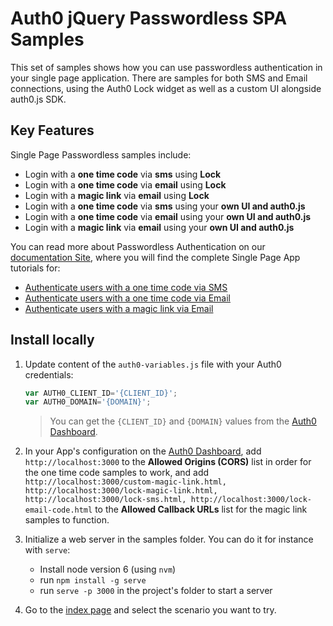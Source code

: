 # Auth0 jQuery Passwordless SPA Samples

This set of samples shows how you can use passwordless authentication in your single page application. There are samples for both SMS and Email connections, using the Auth0 Lock widget as well as a custom UI alongside auth0.js SDK.

## Key Features

Single Page Passwordless samples include:

* Login with a **one time code** via **sms** using **Lock**
* Login with a **one time code** via **email** using **Lock**
* Login with a **magic link** via **email** using **Lock**
* Login with a **one time code** via **sms** using your **own UI and auth0.js**
* Login with a **one time code** via **email** using your **own UI and auth0.js**
* Login with a **magic link** via **email** using your **own UI and auth0.js**

You can read more about Passwordless Authentication on our [documentation Site](https://auth0.com/docs/connections/passwordless), where you will find the complete Single Page App tutorials for:

* [Authenticate users with a one time code via SMS](https://auth0.com/docs/connections/passwordless/spa-sms)
* [Authenticate users with a one time code via Email](https://auth0.com/docs/connections/passwordless/spa-email-code)
* [Authenticate users with a magic link via Email](https://auth0.com/docs/connections/passwordless/spa-email-link)

## Install locally

1. Update content of the `auth0-variables.js` file with your Auth0 credentials:
	```js
	var AUTH0_CLIENT_ID='{CLIENT_ID}';
	var AUTH0_DOMAIN='{DOMAIN}';
	```
	> You can get the `{CLIENT_ID}` and `{DOMAIN}` values from the [Auth0 Dashboard](https://manage.auth0.com).

2. In your App's configuration on the [Auth0 Dashboard](https://manage.auth0.com), add `http://localhost:3000` to the **Allowed Origins (CORS)** list in order for the one time code samples to work, and add `http://localhost:3000/custom-magic-link.html, http://localhost:3000/lock-magic-link.html, http://localhost:3000/lock-sms.html, http://localhost:3000/lock-email-code.html` to the **Allowed Callback URLs** list for the magic link samples to function. 
3. Initialize a web server in the samples folder. You can do it for instance with `serve`:
	* Install node version 6 (using `nvm`)
	* run `npm install -g serve`
	* run `serve -p 3000` in the project's folder to start a server
4. Go to the [index page](http://localhost:3000) and select the scenario you want to try. 
